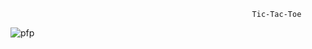                                                           Tic-Tac-Toe
![pfp](https://user-images.githubusercontent.com/45996894/155713094-9eb6b805-b68b-40dc-b2da-149dad631eaa.png)
